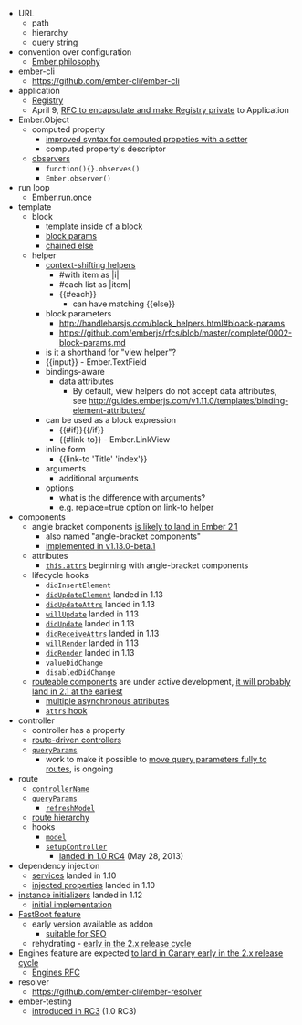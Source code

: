 * URL
  * path
  * hierarchy
  * query string
* convention over configuration
  * [Ember philosophy](http://www.ember-cli.com/#addon-conventions)
* ember-cli
  * https://github.com/ember-cli/ember-cli
* application
  * [Registry](https://github.com/emberjs/ember.js/pull/9981)
  * April 9, [RFC to encapsulate and make Registry private](https://github.com/emberjs/rfcs/pull/46) to Application
* Ember.Object
  * computed property
    * [improved syntax for computed propeties with a setter](http://emberjs.com/deprecations/v1.x/#toc_computed-properties-with-a-shared-getter-and-setter)
    * computed property's descriptor
  * [observers](http://guides.emberjs.com/v1.12.0/object-model/observers/)
    * `function(){}.observes()`
    * `Ember.observer()`
* run loop
  * Ember.run.once
* template
  * block
    * template inside of a block
    * [block params][run-up-to-two]
    * [chained else][run-up-to-two]
  * helper
    * [context-shifting helpers][another-two]
      * #with item as |i|
      * #each list as |item|
      * {{#each}}
        * can have matching {{else}}
    * block parameters
      * http://handlebarsjs.com/block_helpers.html#bloack-params
      * https://github.com/emberjs/rfcs/blob/master/complete/0002-block-params.md
    * is it a shorthand for "view helper"?
    * {{input}} - Ember.TextField
    * bindings-aware
      * data attributes
        * By default, view helpers do not accept data attributes, see http://guides.emberjs.com/v1.11.0/templates/binding-element-attributes/
    * can be used as a block expression
      * {{#if}}{{/if}}
      * {{#link-to}} - Ember.LinkView
    * inline form
      * {{link-to 'Title' 'index'}}
    * arguments
      * additional arguments
    * options
      * what is the difference with arguments?
      * e.g. replace=true option on link-to helper
* components
  * angle bracket components [is likely to land in Ember 2.1][another-two]
    * also named "angle-bracket components"
    * [implemented in v1.13.0-beta.1](https://github.com/emberjs/ember.js/releases/tag/v1.13.0-beta.1)
  * attributes  
    * [`this.attrs`][run-up-to-two] beginning with angle-bracket components
  * lifecycle hooks
    * `didInsertElement`
    * [`didUpdateElement`][run-up-to-two] landed in 1.13
    * [`didUpdateAttrs`][another-two] landed in 1.13
    * [`willUpdate`][another-two] landed in 1.13
    * [`didUpdate`][another-two] landed in 1.13
    * [`didReceiveAttrs`][another-two] landed in 1.13
    * [`willRender`][another-two] landed in 1.13
    * [`didRender`][another-two] landed in 1.13
    * `valueDidChange`
    * `disabledDidChange`
  * [routeable components][run-up-to-two] are under active development, [it will probably land in 2.1 at the earliest][another-two]
    * [multiple asynchronous attributes][another-two]
    * [`attrs` hook][another-two]
* controller
  * controller has a property
  * [route-driven controllers][query-params]
  * [`queryParams`][query-params]
    * work to make it possible to [move query parameters fully to routes][another-two], is ongoing
* route
  * [`controllerName`][query-params]
  * [`queryParams`][query-params]
    * [`refreshModel`][query-params]
  * [route hierarchy][query-params]
  * hooks
    * [`model`][query-params]
    * [`setupController`][query-params]
      * [landed in 1.0 RC4][1.0-rc4] (May 28, 2013)
* dependency injection
  * [services][run-up-to-two] landed in 1.10
  * [injected properties][ember-1.10.0] landed in 1.10
* [instance initializers][run-up-to-two] landed in 1.12
  * [initial implementation](https://github.com/emberjs/ember.js/pull/10256)
* [FastBoot feature][another-two]
  * early version available as addon
    * [suitable for SEO][another-two]
  * rehydrating - [early in the 2.x release cycle][another-two]
* Engines feature are expected [to land in Canary early in the 2.x release cycle][another-two]
  * [Engines RFC](https://github.com/tomdale/rfcs/blob/master/active/0000-engines.md)
* resolver
  * https://github.com/ember-cli/ember-resolver
* ember-testing
  * [introduced in RC3][1.0-rc4] (1.0 RC3)

[query-params]: http://guides.emberjs.com/v1.10.0/routing/query-params/
[run-up-to-two]: http://emberjs.com/blog/2015/05/10/run-up-to-two-oh.html
[another-two]: http://emberjs.com/blog/2015/05/24/another-two-oh-status-update.html
[ember-1.10.0]: http://emberjs.com/blog/2015/02/07/ember-1-10-0-released.html
[1.0-rc4]: http://emberjs.com/blog/2013/05/28/ember-1-0-rc4.html
